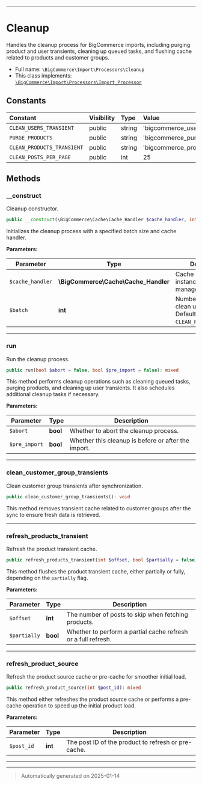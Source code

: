 ***

# Cleanup

Handles the cleanup process for BigCommerce imports, including purging product and user transients,
cleaning up queued tasks, and flushing cache related to products and customer groups.



* Full name: `\BigCommerce\Import\Processors\Cleanup`
* This class implements:
[`\BigCommerce\Import\Processors\Import_Processor`](./classes/BigCommerce/Import/Processors/Import_Processor.md)


## Constants

| Constant | Visibility | Type | Value |
|:---------|:-----------|:-----|:------|
|`CLEAN_USERS_TRANSIENT`|public|string|&#039;bigcommerce_users_transient_clean&#039;|
|`PURGE_PRODUCTS`|public|string|&#039;bigcommerce_purge_products_headless&#039;|
|`CLEAN_PRODUCTS_TRANSIENT`|public|string|&#039;bigcommerce_products_transient_clean&#039;|
|`CLEAN_POSTS_PER_PAGE`|public|int|25|


## Methods


### __construct

Cleanup constructor.

```php
public __construct(\BigCommerce\Cache\Cache_Handler $cache_handler, int $batch = self::CLEAN_POSTS_PER_PAGE): mixed
```

Initializes the cleanup process with a specified batch size and cache handler.






**Parameters:**

| Parameter | Type | Description |
|-----------|------|-------------|
| `$cache_handler` | **\BigCommerce\Cache\Cache_Handler** | Cache handler instance for cache management. |
| `$batch` | **int** | Number of records to clean up per batch. Defaults to `CLEAN_POSTS_PER_PAGE`. |





***

### run

Run the cleanup process.

```php
public run(bool $abort = false, bool $pre_import = false): mixed
```

This method performs cleanup operations such as cleaning queued tasks, purging products,
and cleaning up user transients. It also schedules additional cleanup tasks if necessary.






**Parameters:**

| Parameter | Type | Description |
|-----------|------|-------------|
| `$abort` | **bool** | Whether to abort the cleanup process. |
| `$pre_import` | **bool** | Whether this cleanup is before or after the import. |





***

### clean_customer_group_transients

Clean customer group transients after synchronization.

```php
public clean_customer_group_transients(): void
```

This method removes transient cache related to customer groups after the sync to ensure fresh data is retrieved.










***

### refresh_products_transient

Refresh the product transient cache.

```php
public refresh_products_transient(int $offset, bool $partially = false): void
```

This method flushes the product transient cache, either partially or fully, depending on the `partially` flag.






**Parameters:**

| Parameter | Type | Description |
|-----------|------|-------------|
| `$offset` | **int** | The number of posts to skip when fetching products. |
| `$partially` | **bool** | Whether to perform a partial cache refresh or a full refresh. |





***

### refresh_product_source

Refresh the product source cache or pre-cache for smoother initial load.

```php
public refresh_product_source(int $post_id): mixed
```

This method either refreshes the product source cache or performs a pre-cache operation to speed up the initial product load.






**Parameters:**

| Parameter | Type | Description |
|-----------|------|-------------|
| `$post_id` | **int** | The post ID of the product to refresh or pre-cache. |





***


***
> Automatically generated on 2025-01-14

